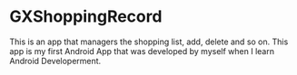 GXShoppingRecord
================

This is an app that managers the shopping list, add, delete and so on. This app is my first Android App that was developed by myself when I learn Android Developerment.
